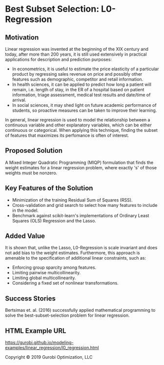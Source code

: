 # Best Subset Selection: L0-Regression

## Motivation

Linear regression was invented at the beginning of the XIX century and today, after more than 200 years, it is still used extensively in practical applications for description and prediction purposes:

- In econometrics, it is useful to estimate the price elasticity of a particular product by regressing sales revenue on price and possibly other features such as demographic, competitor and retail information.
- In health sciences, it can be applied to predict how long a patient will remain, i.e. length of stay, in the ER of a hospital based on patient information, triage assessment, medical test results and date/time of arrival.
- In social sciences, it may shed light on future academic performance of students, so proactive measures can be taken to improve their learning.

In general, linear regression is used to model the relationship between a continuous variable and other explanatory variables, which can be either continuous or categorical. When applying this technique, finding the subset of features that maximizes its perfomance is often of interest.

## Proposed Solution

A Mixed Integer Quadratic Programming (MIQP) formulation that finds the weight estimates for a linear regression problem, where exactly 's' of those weights must be nonzero.

## Key Features of the Solution

- Minimization of the training Residual Sum of Squares (RSS).
- Cross-validation and grid search to select how many features to include in the model.
- Benchmark against scikit-learn's implementations of Ordinary Least Squares (OLS) Regression and the Lasso.

## Added Value

It is shown that, unlike the Lasso, L0-Regression is scale invariant and does not add bias to the weight estimates. Furthermore, this approach is amenable to the specification of additional linear constraints, such as:

- Enforcing group sparcity among features.
- Limiting pairwise multicollinearity.
- Limiting global multicollinearity.
- Considering a fixed set of nonlinear transformations.

## Success Stories

Bertsimas et. al. (2016) successfully applied mathematical programming to solve the best-subset-selection problem for linear regression.

## HTML Example URL

https://gurobi.github.io/modeling-examples/linear_regression/l0_regression.html


Copyright © 2019 Gurobi Optimization, LLC
